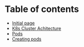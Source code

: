 # Table of contents

* [Initial page](README.md)
* [K8s Cluster Achitecture](k8s-cluster-achitecture.md)
* [Pods](pods.md)
* [Creating pods](untitled.md)

